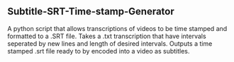 Subtitle-SRT-Time-stamp-Generator
--
A python script that allows transcriptions of videos to be time stamped and formatted to a .SRT file.
Takes a .txt transcription that have intervals seperated by new lines and length of desired intervals.
Outputs a time stamped .srt file ready to by encoded into a video as subtitles.
